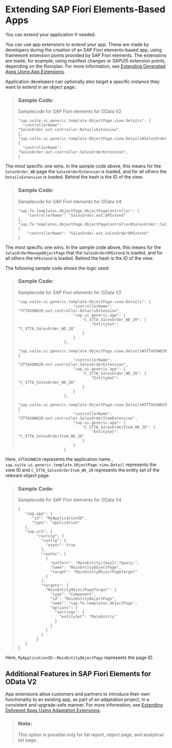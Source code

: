 <!-- loio358cf2598d71462b8ac2bd8c944efbfd -->

# Extending SAP Fiori Elements-Based Apps

You can extend your application if needed.

You can use app extensions to extend your app. These are made by developers during the creation of an SAP Fiori elements-based app, using framework extension points provided by SAP Fiori elements. The extensions are made, for example, using manifest changes or SAPUI5 extension points, depending on the floorplan. For more information, see [Extending Generated Apps Using App Extensions](extending-generated-apps-using-app-extensions-340cdb2.md).

Application developers can optionally also target a specific instance they want to extend in an object page:

> ### Sample Code:  
> Samplecode for SAP Fiori elements for OData V2
> 
> ```
> "sap.suite.ui.generic.template.ObjectPage.view.Details": {
> 	"controllerName": "SalesOrder.ext.controller.DetailsExtension",
> },
> "sap.suite.ui.generic.template.ObjectPage.view.Details#SalesOrder::sap.suite.ui.generic.template.ObjectPage.view.Details::SalesOrder_WD" {
> 	"controllerName": "SalesOrder.ext.controller.SalesOrderExtension",
> }
> 
> ```

The most specific one wins. In the sample code above, this means for the `SalesOrder_WD` page the `SalesOrderExtension` is loaded, and for all others the `DetailsExtension` is loaded. Behind the hash is the ID of the view.

> ### Sample Code:  
> Samplecode for SAP Fiori elements for OData V4
> 
> ```
> "sap.fe.templates.ObjectPage.ObjectPageController": {
>     "controllerName": "SalesOrder.ext.OPExtend"
> },
> "sap.fe.templates.ObjectPage.ObjectPageController#SalesOrder::SalesOrderManageObjectPage": {
>     "controllerName": "SalesOrder.ext.SalesOrderOPExtend"
> }
> ```

The most specific one wins. In the sample code above, this means for the `SalesOrderManageObjectPage` that the `SalesOrderOPExtend` is loaded, and for all others the `OPExtend` is loaded. Behind the hash is the ID of the view.

The following sample code shows the logic used:

> ### Sample Code:  
> Samplecode for SAP Fiori elements for OData V2
> 
> ```
> "sap.suite.ui.generic.template.ObjectPage.view.Details": {
>                         "controllerName": "STTASOWD20.ext.controller.DetailsExtension",
>                         "sap.ui.generic.app": {
>                             "C_STTA_SalesOrder_WD_20": {
>                                 "EntitySet": "C_STTA_SalesOrder_WD_20"
>                             }
>                         }
>                     },
>                     "sap.suite.ui.generic.template.ObjectPage.view.Details#STTASOWD20::sap.suite.ui.generic.template.ObjectPage.view.Details::C_STTA_SalesOrder_WD_20": {
>                         "controllerName": "STTASOWD20.ext.controller.SalesOrderExtension",
>                         "sap.ui.generic.app": {
>                             "C_STTA_SalesOrder_WD_20": {
>                                 "EntitySet": "C_STTA_SalesOrder_WD_20"
>                             }
>                         }
>                     },
>                     "sap.suite.ui.generic.template.ObjectPage.view.Details#STTASOWD20::sap.suite.ui.generic.template.ObjectPage.view.Details::C_STTA_SalesOrderItem_WD_20": {
>                         "controllerName": "STTASOWD20.ext.controller.SalesOrderItemExtension",
>                         "sap.ui.generic.app": {
>                             "C_STTA_SalesOrderItem_WD_20": {
>                                 "EntitySet": "C_STTA_SalesOrderItem_WD_20"
>                             }
>                         }
>                     }
> 
> ```

Here, `STTASOWD20` represents the application name , `sap.suite.ui.generic.template.ObjectPage.view.Detail` represents the view ID and `C_STTA_SalesOrderItem_WD_20` represents the entity set of the relevant object page.

> ### Sample Code:  
> Samplecode for SAP Fiori elements for OData V4
> 
> ```
> {
>    "sap.app": {
>       "id": "MyApplicationID",
>       "type": "application"
>    },
>    "sap.ui5": {
>         "routing": {
>           "config": {
>             "async": true
>           },
>           "routes": [
>             {
>               "pattern": "MainEntity({key}):?query:",
>               "name": "MainEntityObjectPage",
>               "target": "MainEntityObjectPageTarget"
>             }
>           ],
>           "targets": {
>             "MainEntityObjectPageTarget": {
>               "type": "Component",
>               "id": "MainEntityObjectPage",
>               "name": "sap.fe.templates.ObjectPage",
>               "options": {
>                 "settings": {
>                   "entitySet": "MainEntity"
>                 }
>               }
>             }
>           }
>         }
>    }
> }
> ```

Here, `MyApplicationID::MainEntityObjectPage` represents the page ID.



<a name="loio358cf2598d71462b8ac2bd8c944efbfd__section_b5m_cr3_znb"/>

## Additional Features in SAP Fiori Elements for OData V2

App extensions allow customers and partners to introduce their own functionality to an existing app, as part of an adaptation project, in a consistent and upgrade-safe manner. For more information, see [Extending Delivered Apps Using Adaptation Extensions](extending-delivered-apps-using-adaptation-extensions-52fc48b.md).

> ### Note:  
> This option is possible only for list report, object page, and analytical list page.

